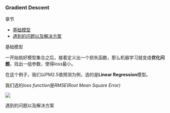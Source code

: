 ### Gradient Descent

章节
- [基础模型](#basic)
- [遇到的问题以及解决方案](#solutions)

<div id='basic'>基础模型</div>

一开始挑好模型集合之后，接着定义出一个损失函数，那么机器学习就变成**优化问题**，找出一组参数，使得*loss*最小。


在这个例子，我们以PM2.5值预测为例，选的是**Linear Regression**模型。


我们选的*loss function*是*RMSE(Root Mean Square Error)*

![](https://github.com/sherlcok314159/ML/blob/main/Images/root_mean_square_error.png)


<div id='solutions'>遇到的问题以及解决方案</div>